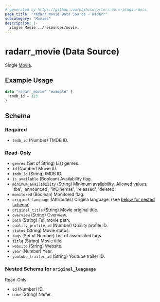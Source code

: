 ```yaml
---
# generated by https://github.com/hashicorp/terraform-plugin-docs
page_title: "radarr_movie Data Source - Radarr"
subcategory: "Movies"
description: |-
  Single Movie ../resources/movie.
---
```


# radarr_movie (Data Source)

<!-- subcategory:Movies -->
Single [Movie](../resources/movie).

## Example Usage

```terraform
data "radarr_movie" "example" {
  tmdb_id = 123
}
```

<!-- schema generated by tfplugindocs -->
## Schema

### Required

- `tmdb_id` (Number) TMDB ID.

### Read-Only

- `genres` (Set of String) List genres.
- `id` (Number) Movie ID.
- `imdb_id` (String) IMDB ID.
- `is_available` (Boolean) Availability flag.
- `minimum_availability` (String) Minimum availability.
Allowed values: 'tba', 'announced', 'inCinemas', 'released', 'deleted'.
- `monitored` (Boolean) Monitored flag.
- `original_language` (Attributes) Origina language. (see [below for nested schema](#nestedatt--original_language))
- `original_title` (String) Movie original title.
- `overview` (String) Overview.
- `path` (String) Full movie path.
- `quality_profile_id` (Number) Quality profile ID.
- `status` (String) Movie status.
- `tags` (Set of Number) List of associated tags.
- `title` (String) Movie title.
- `website` (String) Website.
- `year` (Number) Year.
- `youtube_trailer_id` (String) Youtube trailer ID.

<a id="nestedatt--original_language"></a>
### Nested Schema for `original_language`

Read-Only:

- `id` (Number) ID.
- `name` (String) Name.
